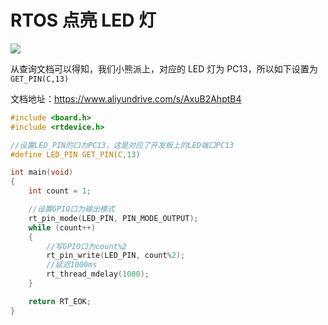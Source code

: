 # RTOS 点亮 LED 灯

![](https://img.lziqi.top/img/%E7%82%B9%E4%BA%AELED%E7%81%AF-%E6%9F%A5%E8%AF%A2%E5%B0%8F%E7%86%8A%E6%B4%BE%E6%96%87%E6%A1%A3%E5%AF%B9%E5%BA%94LED%E7%AB%AF%E5%8F%A3.png)

从查询文档可以得知，我们小熊派上，对应的 LED 灯为 PC13，所以如下设置为`GET_PIN(C,13)`

文档地址：https://www.aliyundrive.com/s/AxuB2AhptB4

```c
#include <board.h>
#include <rtdevice.h>

//设置LED_PIN的口为PC13，这是对应了开发板上的LED端口PC13
#define LED_PIN GET_PIN(C,13)

int main(void)
{
    int count = 1;

	//设置GPIO口为输出模式
    rt_pin_mode(LED_PIN, PIN_MODE_OUTPUT);
    while (count++)
    {
        //写GPIO口为count%2
        rt_pin_write(LED_PIN, count%2);
        //延迟1000ms
        rt_thread_mdelay(1000);
    }

    return RT_EOK;
}
```

